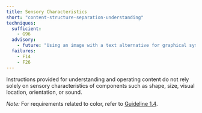 ```yaml
---
title: Sensory Characteristics
short: "content-structure-separation-understanding"
techniques:
  sufficient:
    - G96
  advisory:
    - future: "Using an image with a text alternative for graphical symbols instead of a Unicode font glyph with the desired graphical appearance but different meaning "
  failures:
    - F14
    - F26
---
```

Instructions provided for understanding and operating content do not rely solely on sensory characteristics of components such as shape, size, visual location, orientation, or sound.

*Note:* For requirements related to color, refer to <a href="#visual-audio-contrast">Guideline 1.4</a>.